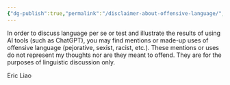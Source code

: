 ```yaml
---
{"dg-publish":true,"permalink":"/disclaimer-about-offensive-language/","noteIcon":"2"}
---
```


In order to discuss language per se or test and illustrate the results of using AI tools (such as ChatGPT), you may find mentions or made-up uses of offensive language (pejorative, sexist, racist, etc.). These mentions or uses do not represent my thoughts nor are they meant to offend. They are for the purposes of linguistic discussion only.

Eric Liao